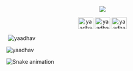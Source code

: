 <p align="center">
  <img src="https://capsule-render.vercel.app/api?text=Hey Everyone!🕹️&animation=fadeIn&type=waving&color=gradient&height=100"/>
</p>

<p align="center">
<a href="https://www.codechef.com/users/yaadhav_07" target="blank"><img align="center" src="https://cdn.jsdelivr.net/npm/simple-icons@3.1.0/icons/codechef.svg" alt="yaadhav_07" height="30" width="40" /></a>
<a href="https://www.hackerrank.com/yaadhav" target="blank"><img align="center" src="https://raw.githubusercontent.com/rahuldkjain/github-profile-readme-generator/master/src/images/icons/Social/hackerrank.svg" alt="yaadhav" height="30" width="40" /></a>
<a href="https://codeforces.com/profile/yaadhav.07" target="blank"><img align="center" src="https://raw.githubusercontent.com/rahuldkjain/github-profile-readme-generator/master/src/images/icons/Social/codeforces.svg" alt="yaadhav.07" height="30" width="40" /></a>
</p>

<p>&nbsp;<img align="center" src="https://github-readme-stats.vercel.app/api?username=yaadhav&show_icons=true&locale=en" alt="yaadhav" /></p>

<p><img align="center" src="https://github-readme-streak-stats.herokuapp.com/?user=yaadhav&" alt="yaadhav" /></p>

![Snake animation](https://github.com/thepiyushmalhotra/thepiyushmalhotra/blob/output/github-contribution-grid-snake.svg)




